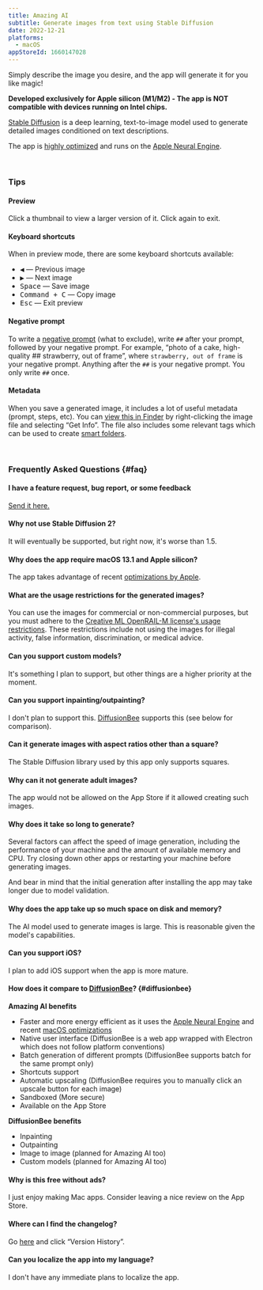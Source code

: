 ```yaml
---
title: Amazing AI
subtitle: Generate images from text using Stable Diffusion
date: 2022-12-21
platforms:
  - macOS
appStoreId: 1660147028
---
```


Simply describe the image you desire, and the app will generate it for you like magic!

**Developed exclusively for Apple silicon (M1/M2) - The app is NOT compatible with devices running on Intel chips.**

[Stable Diffusion](https://en.wikipedia.org/wiki/Stable_Diffusion) is a deep learning, text-to-image model used to generate detailed images conditioned on text descriptions.

The app is [highly optimized](https://machinelearning.apple.com/research/stable-diffusion-coreml-apple-silicon) and runs on the [Apple Neural Engine](https://apple.fandom.com/wiki/Neural_Engine).

<br>

### Tips

#### Preview

Click a thumbnail to view a larger version of it. Click again to exit.

#### Keyboard shortcuts

When in preview mode, there are some keyboard shortcuts available:
- <kbd>◀</kbd> — Previous image
- <kbd>▶</kbd> — Next image
- <kbd>Space</kbd> — Save image
- <kbd>Command + C</kbd> — Copy image
- <kbd>Esc</kbd> — Exit preview

#### Negative prompt

To write a [negative prompt](https://dreamlike.art/guides/guide-to-stable-diffusion-negative-prompt-parameter) (what to exclude), write `##` after your prompt, followed by your negative prompt. For example, “photo of a cake, high-quality ## strawberry, out of frame”, where `strawberry, out of frame` is your negative prompt. Anything after the `##` is your negative prompt. You only write `##` once.

#### Metadata

When you save a generated image, it includes a lot of useful metadata (prompt, steps, etc). You can [view this in Finder](https://twitter.com/sindresorhus/status/1611441129622278146/photo/1) by right-clicking the image file and selecting “Get Info”. The file also includes some relevant tags which can be used to create [smart folders](https://support.apple.com/guide/mac-help/tag-files-and-folders-mchlp15236/mac).

<br>

### Frequently Asked Questions {#faq}

#### I have a feature request, bug report, or some feedback

[Send it here.](https://sindresorhus.com/feedback?product=Amazing%20AI&referrer=Website-FAQ)

#### Why not use Stable Diffusion 2?

It will eventually be supported, but right now, it's worse than 1.5.

#### Why does the app require macOS 13.1 and Apple silicon?

The app takes advantage of recent [optimizations by Apple](https://machinelearning.apple.com/research/stable-diffusion-coreml-apple-silicon).

#### What are the usage restrictions for the generated images?

You can use the images for commercial or non-commercial purposes, but you must adhere to the [Creative ML OpenRAIL-M license's usage restrictions](https://github.com/CompVis/stable-diffusion/blob/21f890f9da3cfbeaba8e2ac3c425ee9e998d5229/LICENSE#L69-L82). These restrictions include not using the images for illegal activity, false information, discrimination, or medical advice.

#### Can you support custom models?

It's something I plan to support, but other things are a higher priority at the moment.

#### Can you support inpainting/outpainting?

I don't plan to support this. [DiffusionBee](https://diffusionbee.com) supports this (see below for comparison).

#### Can it generate images with aspect ratios other than a square?

The Stable Diffusion library used by this app only supports squares.

#### Why can it not generate adult images?

The app would not be allowed on the App Store if it allowed creating such images.

#### Why does it take so long to generate?

Several factors can affect the speed of image generation, including the performance of your machine and the amount of available memory and CPU. Try closing down other apps or restarting your machine before generating images.

And bear in mind that the initial generation after installing the app may take longer due to model validation.

#### Why does the app take up so much space on disk and memory?

The AI model used to generate images is large. This is reasonable given the model's capabilities.

#### Can you support iOS?

I plan to add iOS support when the app is more mature.

#### How does it compare to [DiffusionBee](https://github.com/divamgupta/diffusionbee-stable-diffusion-ui)? {#diffusionbee}

**Amazing AI benefits**

- Faster and more energy efficient as it uses the [Apple Neural Engine](https://apple.fandom.com/wiki/Neural_Engine) and recent [macOS optimizations](https://machinelearning.apple.com/research/stable-diffusion-coreml-apple-silicon)
- Native user interface (DiffusionBee is a web app wrapped with Electron which does not follow platform conventions)
- Batch generation of different prompts (DiffusionBee supports batch for the same prompt only)
- Shortcuts support
- Automatic upscaling (DiffusionBee requires you to manually click an upscale button for each image)
- Sandboxed (More secure)
- Available on the App Store

**DiffusionBee benefits**

- Inpainting
- Outpainting
- Image to image (planned for Amazing AI too)
- Custom models (planned for Amazing AI too)

#### Why is this free without ads?

I just enjoy making Mac apps. Consider leaving a nice review on the App Store.

#### Where can I find the changelog?

Go [here](https://apps.apple.com/app/id1660147028) and click “Version History”.

#### Can you localize the app into my language?

I don't have any immediate plans to localize the app.
